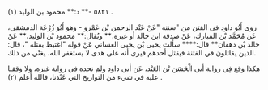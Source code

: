 ٥٨٢١ -** د:** محمود بن الوليد (١) .

روى أَبُو داود في الفتن من "سننه "عَنْ عَبْد الرحمن بْن عَمْرو - وهو أَبُو زُرْعَة الدمشقي، عَن مُحَمَّد بْن المبارك، عَنْ صدقة ابن خالد أو غيره،** ويُقال:** محمود بْن الوليد،** عَنْ خالد بْن دهقان** قال:**** سألت يحيى بْن يحيى الغساني عَنْ قوله "اغتبط بقتله "، قال: الذين يقاتلون في الفتنة فيقتل أحدهم فيرى أنه على هدى لا يستغفر الله، يعَنْي من ذلك.

هكذا وقع فِي رواية أبي الْحَسَن بْن العَبْد، عَن أبي داود ولم نجده في رواية غيره، ولا وقفنا عليه في شيء من التواريخ التي عَنْدنا، فالله أعلم (٢) .